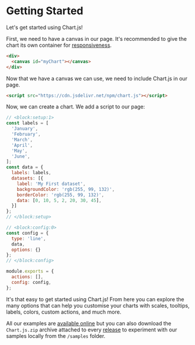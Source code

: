 # Getting Started

Let's get started using Chart.js!

First, we need to have a canvas in our page. It's recommended to give the chart its own container for [responsiveness](../configuration/responsive.md).

```html
<div>
  <canvas id="myChart"></canvas>
</div>
```

Now that we have a canvas we can use, we need to include Chart.js in our page.

```html
<script src="https://cdn.jsdelivr.net/npm/chart.js"></script>
```

Now, we can create a chart. We add a script to our page:

```js chart-editor
// <block:setup:1>
const labels = [
  'January',
  'February',
  'March',
  'April',
  'May',
  'June',
];
const data = {
  labels: labels,
  datasets: [{
    label: 'My First dataset',
    backgroundColor: 'rgb(255, 99, 132)',
    borderColor: 'rgb(255, 99, 132)',
    data: [0, 10, 5, 2, 20, 30, 45],
  }]
};
// </block:setup>

// <block:config:0>
const config = {
  type: 'line',
  data,
  options: {}
};
// </block:config>

module.exports = {
  actions: [],
  config: config,
};
```

It's that easy to get started using Chart.js! From here you can explore the many options that can help you customise your charts with scales, tooltips, labels, colors, custom actions, and much more.

All our examples are [available online](https://www.chartjs.org/samples/latest/) but you can also download the `Chart.js.zip` archive attached to every [release](https://github.com/chartjs/Chart.js/releases) to experiment with our samples locally from the `/samples` folder.

